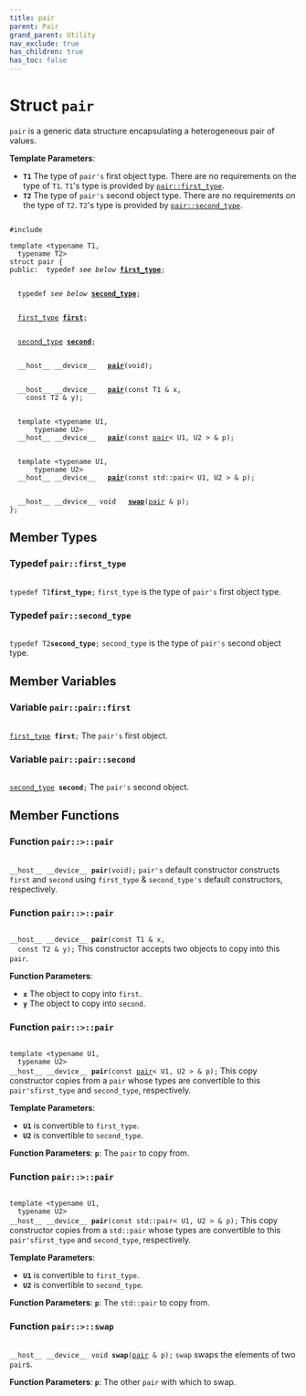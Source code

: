 ```yaml
---
title: pair
parent: Pair
grand_parent: Utility
nav_exclude: true
has_children: true
has_toc: false
---
```


# Struct `pair`

<code>pair</code> is a generic data structure encapsulating a heterogeneous pair of values.

**Template Parameters**:
* **`T1`** The type of <code>pair's</code> first object type. There are no requirements on the type of <code>T1</code>. <code>T1</code>'s type is provided by <code><a href="/api/classes/structpair.html#typedef-first_type">pair::first&#95;type</a></code>.
* **`T2`** The type of <code>pair's</code> second object type. There are no requirements on the type of <code>T2</code>. <code>T2</code>'s type is provided by <code><a href="/api/classes/structpair.html#typedef-second_type">pair::second&#95;type</a></code>. 

<code class="doxybook">
<span>#include <thrust/pair.h></span><br>
<span>template &lt;typename T1,</span>
<span>&nbsp;&nbsp;typename T2&gt;</span>
<span>struct pair {</span>
<span>public:</span><span>&nbsp;&nbsp;typedef <i>see below</i> <b><a href="/api/classes/structpair.html#typedef-first_type">first&#95;type</a></b>;</span>
<br>
<span>&nbsp;&nbsp;typedef <i>see below</i> <b><a href="/api/classes/structpair.html#typedef-second_type">second&#95;type</a></b>;</span>
<br>
<span>&nbsp;&nbsp;<a href="/api/classes/structpair.html#typedef-first_type">first_type</a> <b><a href="/api/classes/structpair.html#variable-first">first</a></b>;</span>
<br>
<span>&nbsp;&nbsp;<a href="/api/classes/structpair.html#typedef-second_type">second_type</a> <b><a href="/api/classes/structpair.html#variable-second">second</a></b>;</span>
<br>
<span>&nbsp;&nbsp;__host__ __device__ </span><span>&nbsp;&nbsp;<b><a href="/api/classes/structpair.html#function-pair">pair</a></b>(void);</span>
<br>
<span>&nbsp;&nbsp;__host__ __device__ </span><span>&nbsp;&nbsp;<b><a href="/api/classes/structpair.html#function-pair">pair</a></b>(const T1 & x,</span>
<span>&nbsp;&nbsp;&nbsp;&nbsp;const T2 & y);</span>
<br>
<span>&nbsp;&nbsp;template &lt;typename U1,</span>
<span>&nbsp;&nbsp;&nbsp;&nbsp;&nbsp;&nbsp;typename U2&gt;</span>
<span>&nbsp;&nbsp;__host__ __device__ </span><span>&nbsp;&nbsp;<b><a href="/api/classes/structpair.html#function-pair">pair</a></b>(const <a href="/api/classes/structpair.html">pair</a>< U1, U2 > & p);</span>
<br>
<span>&nbsp;&nbsp;template &lt;typename U1,</span>
<span>&nbsp;&nbsp;&nbsp;&nbsp;&nbsp;&nbsp;typename U2&gt;</span>
<span>&nbsp;&nbsp;__host__ __device__ </span><span>&nbsp;&nbsp;<b><a href="/api/classes/structpair.html#function-pair">pair</a></b>(const std::pair< U1, U2 > & p);</span>
<br>
<span>&nbsp;&nbsp;__host__ __device__ void </span><span>&nbsp;&nbsp;<b><a href="/api/classes/structpair.html#function-swap">swap</a></b>(<a href="/api/classes/structpair.html">pair</a> & p);</span>
<span>};</span>
</code>

## Member Types

<h3 id="typedef-first_type">
Typedef <code>pair::first&#95;type</code>
</h3>

<code class="doxybook">
<span>typedef T1<b>first_type</b>;</span></code>
<code>first&#95;type</code> is the type of <code>pair's</code> first object type. 

<h3 id="typedef-second_type">
Typedef <code>pair::second&#95;type</code>
</h3>

<code class="doxybook">
<span>typedef T2<b>second_type</b>;</span></code>
<code>second&#95;type</code> is the type of <code>pair's</code> second object type. 


## Member Variables

<h3 id="variable-first">
Variable <code>pair::pair::first</code>
</h3>

<code class="doxybook">
<span><a href="/api/classes/structpair.html#typedef-first_type">first_type</a> <b>first</b>;</span></code>
The <code>pair's</code> first object. 

<h3 id="variable-second">
Variable <code>pair::pair::second</code>
</h3>

<code class="doxybook">
<span><a href="/api/classes/structpair.html#typedef-second_type">second_type</a> <b>second</b>;</span></code>
The <code>pair's</code> second object. 


## Member Functions

<h3 id="function-pair">
Function <code>pair::&gt;::pair</code>
</h3>

<code class="doxybook">
<span>__host__ __device__ </span><span><b>pair</b>(void);</span></code>
<code>pair's</code> default constructor constructs <code>first</code> and <code>second</code> using <code>first&#95;type</code> & <code>second&#95;type's</code> default constructors, respectively. 

<h3 id="function-pair">
Function <code>pair::&gt;::pair</code>
</h3>

<code class="doxybook">
<span>__host__ __device__ </span><span><b>pair</b>(const T1 & x,</span>
<span>&nbsp;&nbsp;const T2 & y);</span></code>
This constructor accepts two objects to copy into this <code>pair</code>.

**Function Parameters**:
* **`x`** The object to copy into <code>first</code>. 
* **`y`** The object to copy into <code>second</code>. 

<h3 id="function-pair">
Function <code>pair::&gt;::pair</code>
</h3>

<code class="doxybook">
<span>template &lt;typename U1,</span>
<span>&nbsp;&nbsp;typename U2&gt;</span>
<span>__host__ __device__ </span><span><b>pair</b>(const <a href="/api/classes/structpair.html">pair</a>< U1, U2 > & p);</span></code>
This copy constructor copies from a <code>pair</code> whose types are convertible to this <code>pair's</code><code>first&#95;type</code> and <code>second&#95;type</code>, respectively.

**Template Parameters**:
* **`U1`** is convertible to <code>first&#95;type</code>. 
* **`U2`** is convertible to <code>second&#95;type</code>. 

**Function Parameters**:
**`p`**: The <code>pair</code> to copy from.

<h3 id="function-pair">
Function <code>pair::&gt;::pair</code>
</h3>

<code class="doxybook">
<span>template &lt;typename U1,</span>
<span>&nbsp;&nbsp;typename U2&gt;</span>
<span>__host__ __device__ </span><span><b>pair</b>(const std::pair< U1, U2 > & p);</span></code>
This copy constructor copies from a <code>std::pair</code> whose types are convertible to this <code>pair's</code><code>first&#95;type</code> and <code>second&#95;type</code>, respectively.

**Template Parameters**:
* **`U1`** is convertible to <code>first&#95;type</code>. 
* **`U2`** is convertible to <code>second&#95;type</code>. 

**Function Parameters**:
**`p`**: The <code>std::pair</code> to copy from.

<h3 id="function-swap">
Function <code>pair::&gt;::swap</code>
</h3>

<code class="doxybook">
<span>__host__ __device__ void </span><span><b>swap</b>(<a href="/api/classes/structpair.html">pair</a> & p);</span></code>
<code>swap</code> swaps the elements of two <code>pair</code>s.

**Function Parameters**:
**`p`**: The other <code>pair</code> with which to swap. 


